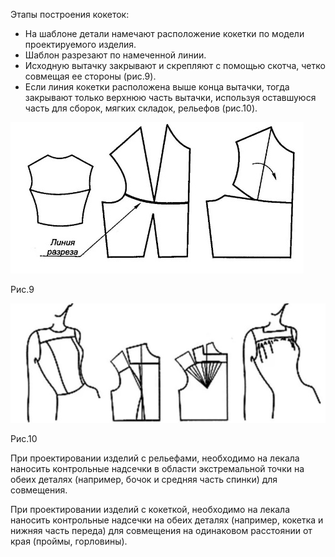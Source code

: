 <span class ="term">Этапы построения кокеток:</span>

- На шаблоне детали намечают расположение кокетки по модели проектируемого изделия.
- Шаблон разрезают по намеченной линии.
- Исходную вытачку закрывают и скрепляют с помощью скотча, четко совмещая ее стороны (рис.9).
- Если линия кокетки расположена выше конца вытачки, тогда закрывают только верхнюю часть вытачки, используя оставшуюся часть для сборок, мягких складок, рельефов (рис.10). 

<div class="pop-up_img">

![1](/modules/shoulders/dynamic-infographic/img/infographic_imgs/pop-up_imgs/card4/1.jpg)

Рис.9

![1](/modules/shoulders/dynamic-infographic/img/infographic_imgs/pop-up_imgs/card4/2.jpg)

Рис.10

</div>

При проектировании изделий с рельефами, необходимо на лекала наносить контрольные надсечки в области экстремальной точки на обеих деталях (например, бочок и средняя часть спинки) для совмещения.

При проектировании изделий с кокеткой, необходимо на лекала наносить контрольные надсечки на обеих деталях (например, кокетка и нижняя часть переда) для совмещения на одинаковом расстоянии от края (проймы, горловины).